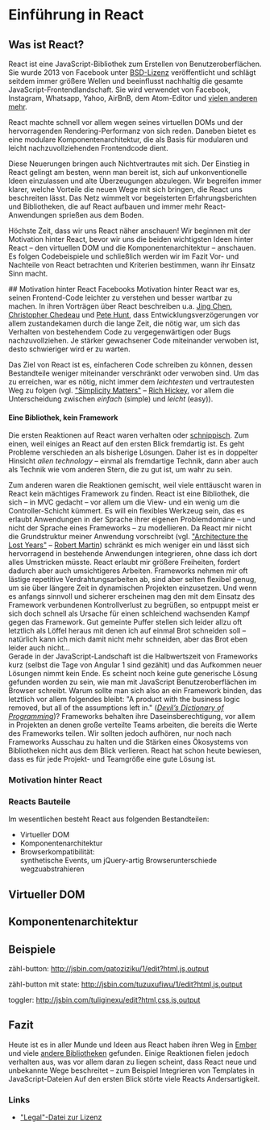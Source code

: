 Einführung in React
===================

## Was ist React?
React ist eine JavaScript-Bibliothek zum Erstellen von Benutzeroberflächen. Sie wurde 2013 von Facebook unter [BSD-Lizenz](https://de.wikipedia.org/wiki/BSD-Lizenz) veröffentlicht und schlägt seitdem immer größere Wellen und beeinflusst nachhaltig die gesamte JavaScript-Frontendlandschaft.
Sie wird verwendet von Facebook, Instagram, Whatsapp, Yahoo, AirBnB, dem Atom-Editor und [vielen anderen mehr](https://github.com/facebook/react/wiki/Sites-Using-React).

React machte schnell vor allem wegen seines virtuellen DOMs und der hervorragenden Rendering-Performanz von sich reden. Daneben bietet es eine modulare Komponentenarchitektur, die als Basis für modularen und leicht nachzuvollziehenden Frontendcode dient.

Diese Neuerungen bringen auch Nichtvertrautes mit sich. Der Einstieg in React gelingt am besten, wenn man bereit ist, sich auf unkonventionelle Ideen einzulassen und alte Überzeugungen abzulegen.
Wir begreifen immer klarer, welche Vorteile die neuen Wege mit sich bringen, die React uns beschreiten lässt. Das Netz wimmelt vor begeisterten Erfahrungsberichten und Bibliotheken, die auf React aufbauen und immer mehr React-Anwendungen sprießen aus dem Boden.

Höchste Zeit, dass wir uns React näher anschauen! Wir beginnen mit der Motivation hinter React, bevor wir uns die beiden wichtigsten Ideen hinter React &ndash; den virtuellen DOM und die Komponentenarchitektur &ndash; anschauen. Es folgen Codebeispiele und schließlich werden wir im Fazit Vor- und Nachteile von React betrachten und Kriterien bestimmen, wann ihr Einsatz Sinn macht.

## Motivation hinter React
Facebooks Motivation hinter React war es, seinen Frontend-Code leichter zu verstehen und besser wartbar zu machen. In ihren Vorträgen über React beschreiben u.a. [Jing Chen](https://twitter.com/jingc?lang=en), [Christopher Chedeau](https://twitter.com/vjeux) und [Pete Hunt](https://twitter.com/floydophone), dass Entwicklungsverzögerungen vor allem zustandekamen durch die lange Zeit, die nötig war, um sich das Verhalten von bestehendem Code zu vergegenwärtigen oder Bugs nachzuvollziehen. Je stärker gewachsener Code miteinander verwoben ist, desto schwieriger wird er zu warten.

Das Ziel von React ist es, einfacheren Code schreiben zu können, dessen Bestandteile weniger miteinander verschränkt oder verwoben sind. Um das zu erreichen, war es nötig, nicht immer dem _leichtesten_ und vertrautesten Weg zu folgen (vgl. ["Simplicity Matters"](https://www.youtube.com/watch?v=rI8tNMsozo0) &ndash; [Rich Hickey](https://twitter.com/richhickey), vor allem die Unterscheidung zwischen _einfach_ (simple) und _leicht_ (easy)).



#### Eine Bibliothek, kein Framework
Die ersten Reaktionen auf React waren verhalten oder [schnippisch](https://twitter.com/cowboy/status/339858717451362304). Zum einen, weil einiges an React auf den ersten Blick fremdartig ist. Es geht Probleme verschieden an als bisherige Lösungen. Daher ist es in doppelter Hinsicht _alien technology_ &ndash; einmal als fremdartige Technik, dann aber auch als Technik wie vom anderen Stern, die zu gut ist, um wahr zu sein.

Zum anderen waren die Reaktionen gemischt, weil viele enttäuscht waren in React kein mächtiges Framework zu finden. React ist eine Bibliothek, die sich &ndash; in MVC gedacht &ndash; vor allem um die View- und ein wenig um die Controller-Schicht kümmert. Es will ein flexibles Werkzeug sein, das es erlaubt Anwendungen in der Sprache ihrer eigenen Problemdomäne &ndash; und nicht der Sprache eines Frameworks &ndash; zu modellieren.
Da React mir nicht die Grundstruktur meiner Anwendung vorschreibt (vgl. ["Architecture the Lost Years"](https://www.youtube.com/watch?v=WpkDN78P884) &ndash; [Robert Martin](https://twitter.com/unclebobmartin)) schränkt es mich weniger ein und lässt sich hervorragend in bestehende Anwendungen integrieren, ohne dass ich dort alles Umstricken müsste. React erlaubt mir größere Freiheiten, fordert dadurch aber auch umsichtigeres Arbeiten.
Frameworks nehmen mir oft lästige repetitive Verdrahtungsarbeiten ab, sind aber selten flexibel genug, um sie über längere Zeit in dynamischen Projekten einzusetzen. Und wenn es anfangs sinnvoll und sicherer erscheinen mag den mit dem Einsatz des Framework verbundenen Kontrollverlust zu begrüßen, so entpuppt meist er sich doch schnell als Ursache für einen schleichend wachsenden Kampf gegen das Framework. Gut gemeinte Puffer stellen sich leider allzu oft letztlich als Löffel heraus mit denen ich auf einmal Brot schneiden soll &ndash; natürlich kann ich mich damit nicht mehr schneiden, aber das Brot eben leider auch nicht...  
Gerade in der JavaScript-Landschaft ist die Halbwertszeit von Frameworks kurz (selbst die Tage von Angular 1 sind gezählt) und das Aufkommen neuer Lösungen nimmt kein Ende. Es scheint noch keine gute generische Lösung gefunden worden zu sein, wie man mit JavaScript Benutzeroberflächen im Browser schreibt. Warum sollte man sich also an ein Framework binden, das letztlich vor allem folgendes bleibt: "A product with the business logic removed, but all of the assumptions left in." ([_Devil’s Dictionary of Programming_](http://programmingisterrible.com/post/65781074112/devils-dictionary-of-programming))?
Frameworks behalten ihre Daseinsberechtigung, vor allem in Projekten an denen große verteilte Teams arbeiten, die bereits die Werte des Frameworks teilen. Wir sollten jedoch aufhören, nur noch nach Frameworks Ausschau zu halten und die Stärken eines Ökosystems von Bibliotheken nicht aus dem Blick verlieren. React hat schon heute bewiesen, dass es für jede Projekt- und Teamgröße eine gute Lösung ist.

### Motivation hinter React

### Reacts Bauteile
Im wesentlichen besteht React aus folgenden Bestandteilen:

+ Virtueller DOM
+ Komponentenarchitektur
+ Browserkompatibilität:  
synthetische Events, um jQuery-artig Browserunterschiede wegzuabstrahieren

## Virtueller DOM

## Komponentenarchitektur

## Beispiele

zähl-button:
http://jsbin.com/qatoziziku/1/edit?html,js,output

zähl-button mit state:
http://jsbin.com/tuzuxufiwu/1/edit?html,js,output

toggler:
http://jsbin.com/tuliginexu/edit?html,css,js,output

## Fazit
Heute ist es in aller Munde und Ideen aus React haben ihren Weg in [Ember](https://www.isemberfastyet.com) und viele [andere Bibliotheken](https://github.com/staltz/cycle) gefunden.
Einige Reaktionen fielen jedoch verhalten aus, was vor allem daran zu liegen scheint, dass React neue und unbekannte Wege beschreitet &ndash; zum Beispiel Integrieren von Templates in JavaScript-Dateien
Auf den ersten Blick störte viele Reacts Andersartigkeit.

### Links
+ ["Legal"-Datei zur Lizenz](https://code.facebook.com/posts/1639473982937255/updating-our-open-source-patent-grant)
